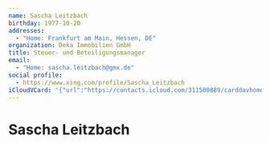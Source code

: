 ```yaml
---
name: Sascha Leitzbach
birthday: 1977-10-20
addresses:
  - "Home: Frankfurt am Main, Hessen, DE"
organization: Deka Immobilien GmbH
title: Steuer- und Beteiligungsmanager
email:
  - "Home: sascha.leitzbach@gmx.de"
social profile:
  - https://www.xing.com/profile/Sascha_Leitzbach
iCloudVCard: '{"url":"https://contacts.icloud.com/311500889/carddavhome/card/NDA3MmM0ODgtY2MxZS00ODhjLTg1YzMtNTY3NzYwYzA2MzRk.vcf","etag":"\"kmfhckl7\"","data":"BEGIN:VCARD\r\nVERSION:3.0\r\nFN:\r\nN:Leitzbach;Sascha;;;\r\nUID:4072c488-cc1e-488c-85c3-567760c0634d\r\nBDAY;VALUE=date:1977-10-20\r\nADR;TYPE=HOME:;;;Frankfurt am Main;Hessen;;DE;\r\nWP1.X-ABLABEL:Work\r\nWP2.X-ABLABEL:Work\r\nitem0.X-ABLABEL:xing\r\nPRODID:ez-vcard 0.9.13-fc\r\nREV:2025-04-03T22:10:57Z\r\nORG:Deka Immobilien GmbH;\r\nTITLE:Steuer- und Beteiligungsmanager\r\nEMAIL;TYPE=HOME:sascha.leitzbach@gmx.de\r\nPHOTO;VALUE=uri:https://gateway.icloud.com/contacts/311500889/ck/card/38896\r\n c2048b4634dd735fe38f2bf7b80\r\nitem0.X-SOCIALPROFILE;X-USER=Sascha_Leitzbach:https://www.xing.com/profile/\r\n Sascha_Leitzbach\r\nEND:VCARD"}'
---
```

# Sascha Leitzbach